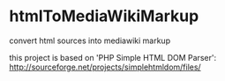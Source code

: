# htmlToMediaWikiMarkup
convert html sources into mediawiki markup

this project is based on 'PHP Simple HTML DOM Parser': http://sourceforge.net/projects/simplehtmldom/files/
